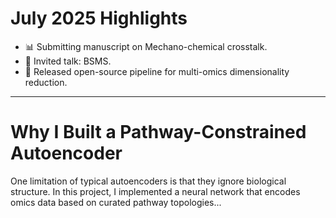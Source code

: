 # July 2025 Highlights
- 📊 Submitting manuscript on Mechano-chemical crosstalk.
- 🧠 Invited talk: BSMS.
- 🧪 Released open-source pipeline for multi-omics dimensionality reduction.

---

# Why I Built a Pathway-Constrained Autoencoder
One limitation of typical autoencoders is that they ignore biological structure. In this project, I implemented a neural network that encodes omics data based on curated pathway topologies...
